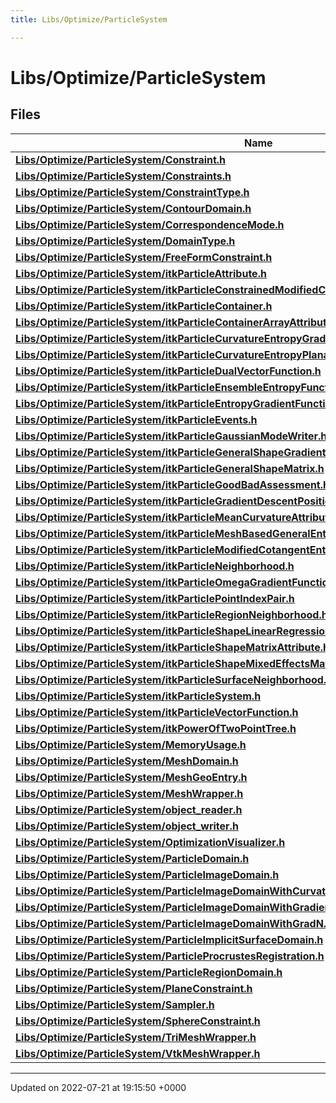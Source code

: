 ```yaml
---
title: Libs/Optimize/ParticleSystem

---
```


# Libs/Optimize/ParticleSystem



## Files

| Name           |
| -------------- |
| **[Libs/Optimize/ParticleSystem/Constraint.h](../Files/Constraint_8h.md#file-constraint.h)**  |
| **[Libs/Optimize/ParticleSystem/Constraints.h](../Files/Constraints_8h.md#file-constraints.h)**  |
| **[Libs/Optimize/ParticleSystem/ConstraintType.h](../Files/ConstraintType_8h.md#file-constrainttype.h)**  |
| **[Libs/Optimize/ParticleSystem/ContourDomain.h](../Files/ContourDomain_8h.md#file-contourdomain.h)**  |
| **[Libs/Optimize/ParticleSystem/CorrespondenceMode.h](../Files/CorrespondenceMode_8h.md#file-correspondencemode.h)**  |
| **[Libs/Optimize/ParticleSystem/DomainType.h](../Files/DomainType_8h.md#file-domaintype.h)**  |
| **[Libs/Optimize/ParticleSystem/FreeFormConstraint.h](../Files/FreeFormConstraint_8h.md#file-freeformconstraint.h)**  |
| **[Libs/Optimize/ParticleSystem/itkParticleAttribute.h](../Files/itkParticleAttribute_8h.md#file-itkparticleattribute.h)**  |
| **[Libs/Optimize/ParticleSystem/itkParticleConstrainedModifiedCotangentEntropyGradientFunction.h](../Files/itkParticleConstrainedModifiedCotangentEntropyGradientFunction_8h.md#file-itkparticleconstrainedmodifiedcotangententropygradientfunction.h)**  |
| **[Libs/Optimize/ParticleSystem/itkParticleContainer.h](../Files/itkParticleContainer_8h.md#file-itkparticlecontainer.h)**  |
| **[Libs/Optimize/ParticleSystem/itkParticleContainerArrayAttribute.h](../Files/itkParticleContainerArrayAttribute_8h.md#file-itkparticlecontainerarrayattribute.h)**  |
| **[Libs/Optimize/ParticleSystem/itkParticleCurvatureEntropyGradientFunction.h](../Files/itkParticleCurvatureEntropyGradientFunction_8h.md#file-itkparticlecurvatureentropygradientfunction.h)**  |
| **[Libs/Optimize/ParticleSystem/itkParticleCurvatureEntropyPlanarConstraint.h](../Files/itkParticleCurvatureEntropyPlanarConstraint_8h.md#file-itkparticlecurvatureentropyplanarconstraint.h)**  |
| **[Libs/Optimize/ParticleSystem/itkParticleDualVectorFunction.h](../Files/itkParticleDualVectorFunction_8h.md#file-itkparticledualvectorfunction.h)**  |
| **[Libs/Optimize/ParticleSystem/itkParticleEnsembleEntropyFunction.h](../Files/itkParticleEnsembleEntropyFunction_8h.md#file-itkparticleensembleentropyfunction.h)**  |
| **[Libs/Optimize/ParticleSystem/itkParticleEntropyGradientFunction.h](../Files/itkParticleEntropyGradientFunction_8h.md#file-itkparticleentropygradientfunction.h)**  |
| **[Libs/Optimize/ParticleSystem/itkParticleEvents.h](../Files/itkParticleEvents_8h.md#file-itkparticleevents.h)**  |
| **[Libs/Optimize/ParticleSystem/itkParticleGaussianModeWriter.h](../Files/itkParticleGaussianModeWriter_8h.md#file-itkparticlegaussianmodewriter.h)**  |
| **[Libs/Optimize/ParticleSystem/itkParticleGeneralShapeGradientMatrix.h](../Files/itkParticleGeneralShapeGradientMatrix_8h.md#file-itkparticlegeneralshapegradientmatrix.h)**  |
| **[Libs/Optimize/ParticleSystem/itkParticleGeneralShapeMatrix.h](../Files/itkParticleGeneralShapeMatrix_8h.md#file-itkparticlegeneralshapematrix.h)**  |
| **[Libs/Optimize/ParticleSystem/itkParticleGoodBadAssessment.h](../Files/itkParticleGoodBadAssessment_8h.md#file-itkparticlegoodbadassessment.h)**  |
| **[Libs/Optimize/ParticleSystem/itkParticleGradientDescentPositionOptimizer.h](../Files/itkParticleGradientDescentPositionOptimizer_8h.md#file-itkparticlegradientdescentpositionoptimizer.h)**  |
| **[Libs/Optimize/ParticleSystem/itkParticleMeanCurvatureAttribute.h](../Files/itkParticleMeanCurvatureAttribute_8h.md#file-itkparticlemeancurvatureattribute.h)**  |
| **[Libs/Optimize/ParticleSystem/itkParticleMeshBasedGeneralEntropyGradientFunction.h](../Files/itkParticleMeshBasedGeneralEntropyGradientFunction_8h.md#file-itkparticlemeshbasedgeneralentropygradientfunction.h)**  |
| **[Libs/Optimize/ParticleSystem/itkParticleModifiedCotangentEntropyGradientFunction.h](../Files/itkParticleModifiedCotangentEntropyGradientFunction_8h.md#file-itkparticlemodifiedcotangententropygradientfunction.h)**  |
| **[Libs/Optimize/ParticleSystem/itkParticleNeighborhood.h](../Files/itkParticleNeighborhood_8h.md#file-itkparticleneighborhood.h)**  |
| **[Libs/Optimize/ParticleSystem/itkParticleOmegaGradientFunction.h](../Files/itkParticleOmegaGradientFunction_8h.md#file-itkparticleomegagradientfunction.h)**  |
| **[Libs/Optimize/ParticleSystem/itkParticlePointIndexPair.h](../Files/itkParticlePointIndexPair_8h.md#file-itkparticlepointindexpair.h)**  |
| **[Libs/Optimize/ParticleSystem/itkParticleRegionNeighborhood.h](../Files/itkParticleRegionNeighborhood_8h.md#file-itkparticleregionneighborhood.h)**  |
| **[Libs/Optimize/ParticleSystem/itkParticleShapeLinearRegressionMatrixAttribute.h](../Files/itkParticleShapeLinearRegressionMatrixAttribute_8h.md#file-itkparticleshapelinearregressionmatrixattribute.h)**  |
| **[Libs/Optimize/ParticleSystem/itkParticleShapeMatrixAttribute.h](../Files/itkParticleShapeMatrixAttribute_8h.md#file-itkparticleshapematrixattribute.h)**  |
| **[Libs/Optimize/ParticleSystem/itkParticleShapeMixedEffectsMatrixAttribute.h](../Files/itkParticleShapeMixedEffectsMatrixAttribute_8h.md#file-itkparticleshapemixedeffectsmatrixattribute.h)**  |
| **[Libs/Optimize/ParticleSystem/itkParticleSurfaceNeighborhood.h](../Files/itkParticleSurfaceNeighborhood_8h.md#file-itkparticlesurfaceneighborhood.h)**  |
| **[Libs/Optimize/ParticleSystem/itkParticleSystem.h](../Files/itkParticleSystem_8h.md#file-itkparticlesystem.h)**  |
| **[Libs/Optimize/ParticleSystem/itkParticleVectorFunction.h](../Files/itkParticleVectorFunction_8h.md#file-itkparticlevectorfunction.h)**  |
| **[Libs/Optimize/ParticleSystem/itkPowerOfTwoPointTree.h](../Files/itkPowerOfTwoPointTree_8h.md#file-itkpoweroftwopointtree.h)**  |
| **[Libs/Optimize/ParticleSystem/MemoryUsage.h](../Files/MemoryUsage_8h.md#file-memoryusage.h)**  |
| **[Libs/Optimize/ParticleSystem/MeshDomain.h](../Files/MeshDomain_8h.md#file-meshdomain.h)**  |
| **[Libs/Optimize/ParticleSystem/MeshGeoEntry.h](../Files/MeshGeoEntry_8h.md#file-meshgeoentry.h)**  |
| **[Libs/Optimize/ParticleSystem/MeshWrapper.h](../Files/MeshWrapper_8h.md#file-meshwrapper.h)**  |
| **[Libs/Optimize/ParticleSystem/object_reader.h](../Files/object__reader_8h.md#file-object-reader.h)**  |
| **[Libs/Optimize/ParticleSystem/object_writer.h](../Files/object__writer_8h.md#file-object-writer.h)**  |
| **[Libs/Optimize/ParticleSystem/OptimizationVisualizer.h](../Files/OptimizationVisualizer_8h.md#file-optimizationvisualizer.h)**  |
| **[Libs/Optimize/ParticleSystem/ParticleDomain.h](../Files/ParticleDomain_8h.md#file-particledomain.h)**  |
| **[Libs/Optimize/ParticleSystem/ParticleImageDomain.h](../Files/ParticleImageDomain_8h.md#file-particleimagedomain.h)**  |
| **[Libs/Optimize/ParticleSystem/ParticleImageDomainWithCurvature.h](../Files/ParticleImageDomainWithCurvature_8h.md#file-particleimagedomainwithcurvature.h)**  |
| **[Libs/Optimize/ParticleSystem/ParticleImageDomainWithGradients.h](../Files/ParticleImageDomainWithGradients_8h.md#file-particleimagedomainwithgradients.h)**  |
| **[Libs/Optimize/ParticleSystem/ParticleImageDomainWithGradN.h](../Files/ParticleImageDomainWithGradN_8h.md#file-particleimagedomainwithgradn.h)**  |
| **[Libs/Optimize/ParticleSystem/ParticleImplicitSurfaceDomain.h](../Files/ParticleImplicitSurfaceDomain_8h.md#file-particleimplicitsurfacedomain.h)**  |
| **[Libs/Optimize/ParticleSystem/ParticleProcrustesRegistration.h](../Files/ParticleProcrustesRegistration_8h.md#file-particleprocrustesregistration.h)**  |
| **[Libs/Optimize/ParticleSystem/ParticleRegionDomain.h](../Files/ParticleRegionDomain_8h.md#file-particleregiondomain.h)**  |
| **[Libs/Optimize/ParticleSystem/PlaneConstraint.h](../Files/PlaneConstraint_8h.md#file-planeconstraint.h)**  |
| **[Libs/Optimize/ParticleSystem/Sampler.h](../Files/Sampler_8h.md#file-sampler.h)**  |
| **[Libs/Optimize/ParticleSystem/SphereConstraint.h](../Files/SphereConstraint_8h.md#file-sphereconstraint.h)**  |
| **[Libs/Optimize/ParticleSystem/TriMeshWrapper.h](../Files/TriMeshWrapper_8h.md#file-trimeshwrapper.h)**  |
| **[Libs/Optimize/ParticleSystem/VtkMeshWrapper.h](../Files/VtkMeshWrapper_8h.md#file-vtkmeshwrapper.h)**  |






-------------------------------

Updated on 2022-07-21 at 19:15:50 +0000
